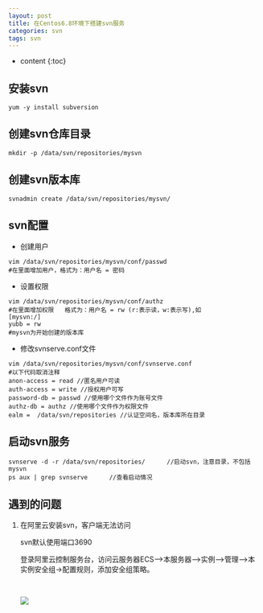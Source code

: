 ```yaml
---
layout: post
title: 在Centos6.8环境下搭建svn服务
categories: svn
tags: svn
---
```


* content
{:toc}


## 安装svn
```
yum -y install subversion
```
## 创建svn仓库目录
```
mkdir -p /data/svn/repositories/mysvn
```

## 创建svn版本库
```
svnadmin create /data/svn/repositories/mysvn/
```




## svn配置

- 创建用户
```
vim /data/svn/repositories/mysvn/conf/passwd
#在里面增加用户，格式为：用户名 = 密码
```
- 设置权限
```
vim /data/svn/repositories/mysvn/conf/authz
#在里面增加权限   格式为：用户名 = rw (r:表示读，w:表示写),如
[mysvn:/]
yubb = rw
#mysvn为开始创建的版本库
```
- 修改svnserve.conf文件
```
vim /data/svn/repositories/mysvn/conf/svnserve.conf
#以下代码取消注释
anon-access = read //匿名用户可读
auth-access = write //授权用户可写
password-db = passwd //使用哪个文件作为账号文件
authz-db = authz //使用哪个文件作为权限文件
ealm =  /data/svn/repositories //认证空间名，版本库所在目录
```

## 启动svn服务
```
svnserve -d -r /data/svn/repositories/      //启动svn，注意目录，不包括mysvn
ps aux | grep svnserve      //查看启动情况
```
## 遇到的问题
1. 在阿里云安装svn，客户端无法访问

   svn默认使用端口3690

    登录阿里云控制服务台，访问云服务器ECS-->本服务器-->实例-->管理-->本实例安全组->配置规则，添加安全组策略。

    ​

    ![](http://ww1.sinaimg.cn/large/73f02bfcgy1fmgmd1us34j20yk0380t2.jpg)
